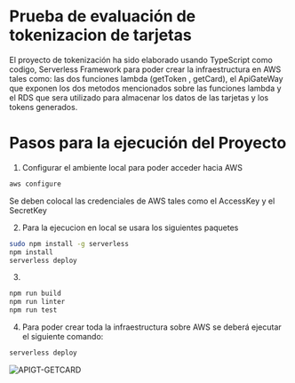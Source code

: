 # Prueba de evaluación de tokenizacion de tarjetas
El proyecto de tokenización ha sido elaborado usando TypeScript como codigo,
Serverless Framework para poder crear la infraestructura en AWS tales como:
las dos funciones lambda (getToken , getCard), el ApiGateWay que exponen los dos metodos mencionados sobre las funciones lambda y el RDS que sera utilizado para almacenar los datos de las tarjetas y los tokens generados. 

# Pasos para la ejecución del Proyecto

1. Configurar el ambiente local para poder acceder hacia AWS
```sh
aws configure
```
Se deben colocal las credenciales de AWS tales como el AccessKey y el SecretKey

2. Para la ejecucion en local se usara los siguientes paquetes

```sh
sudo npm install -g serverless
npm install
serverless deploy
```

3. 
```sh
npm run build
npm run linter
npm run test
```

4. Para poder crear toda la infraestructura sobre AWS se deberá ejecutar el siguiente comando:
```sh
serverless deploy

```

![APIGT-GETCARD](https://github.com/drjesusf/card-tokenization/assets/2379064/9db8561e-64e0-4a0e-9619-3240797c75fd)
